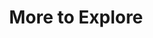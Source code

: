 ---
ee_id_thing: '4349'
site: '1'
type: '2'
inv_num: 2016-052
add_credit:
url: 2016-052-more-to-explore
title: More to Explore
year: '2016'
display_year: '2016'
medium: Jpeg, ad copy, online content discovery platform, promoted content ad buy
  platform
dims: Dimensions variable
pitch: "​Outbrain ad campaign 4 exhibition.&nbsp;"
ps:
live_url:
youtube:
https://github.com/coryarcangel/alu:
imgs: More-to-Explore-2016-052-database-ih-4.jpg,More-to-Explore-2016-052-database-ih-5.jpg,More-to-Explore-2016-052-database-ih-6.jpg,More-to-Explore-2016-052-database-ih-7.jpg,More-to-Explore-2016-052-database-ih-8.jpg,More-to-Explore-2016-052-database-ih-10.jpg,More-to-Explore-2016-052-database-ih-9.jpg,More-to-Explore-2016-052-database-ih-11.jpg,more-to-explore-2016-052-detail-database.jpg,More-to-Explore-2016-052-database-ih-13.jpg,Untitled-Web-ad-piece-2016-052-database-ih-12.jpg
subheading:
download:
commission:
related:
layout: things-i-made
---